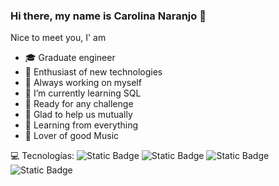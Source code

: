 ### Hi there, my name is Carolina Naranjo 👋

<!--
**caro278ng/caro278ng** is a ✨ _special_ ✨ repository because its `README.md` (this file) appears on your GitHub profile.-->

Nice to meet you, I' am

- 🎓 Graduate engineer
- 🔭 Enthusiast of new technologies
- 🌱 Always working on myself
- 🌱 I’m currently learning SQL
- 🏁 Ready for any challenge
- 🤝 Glad to help us mutually
- 🔎 Learning from everything
- 🎵 Lover of good Music


💻 Tecnologías:
![Static Badge](https://img.shields.io/badge/Python-61DBFB?style=for-the-badge&logo=Python&labelColor=black&color=FFFF00)
![Static Badge](https://img.shields.io/badge/Postgresql-61DBFB?style=for-the-badge&logo=Postgresql&labelColor=silver&color=blue)
![Static Badge](https://img.shields.io/badge/Excel-61DBFB?style=for-the-badge&logo=EXCEL&labelColor=black&color=darkgreen)
![Static Badge](https://img.shields.io/badge/PowerBI-61DBFB?style=for-the-badge&logo=Powerbi&labelColor=black&color=yellow)






